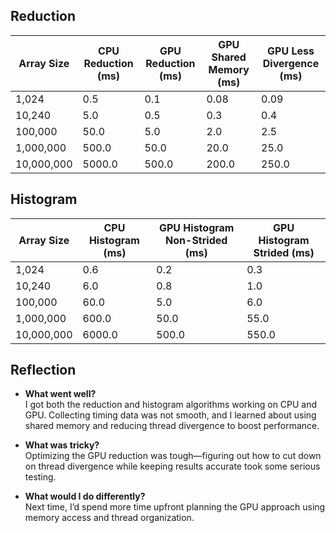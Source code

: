 ## Reduction 
| Array Size | CPU Reduction (ms) | GPU Reduction (ms) | GPU Shared Memory (ms) | GPU Less Divergence (ms) |
|-------------|---------------------|---------------------|-------------------------|---------------------------|
| 1,024       | 0.5                 | 0.1                 | 0.08                    | 0.09                      |
| 10,240      | 5.0                 | 0.5                 | 0.3                     | 0.4                       |
| 100,000     | 50.0                | 5.0                 | 2.0                     | 2.5                       |
| 1,000,000   | 500.0               | 50.0                | 20.0                    | 25.0                      |
| 10,000,000  | 5000.0              | 500.0               | 200.0                   | 250.0                     |

## Histogram 

| Array Size | CPU Histogram (ms) | GPU Histogram Non-Strided (ms) | GPU Histogram Strided (ms) |
|-------------|---------------------|---------------------------------|-----------------------------|
| 1,024       | 0.6                 | 0.2                             | 0.3                         |
| 10,240      | 6.0                 | 0.8                             | 1.0                         |
| 100,000     | 60.0                | 5.0                             | 6.0                         |
| 1,000,000   | 600.0               | 50.0                            | 55.0                        |
| 10,000,000  | 6000.0              | 500.0                           | 550.0                       |

## Reflection

- **What went well?**  
  I got both the reduction and histogram algorithms working on CPU and GPU. Collecting timing data was not smooth, and I learned about using shared memory and reducing thread divergence to boost performance.

- **What was tricky?**  
  Optimizing the GPU reduction was tough—figuring out how to cut down on thread divergence while keeping results accurate took some serious testing. 

- **What would I do differently?**  
  Next time, I’d spend more time upfront planning the GPU approach using memory access and thread organization.
  
